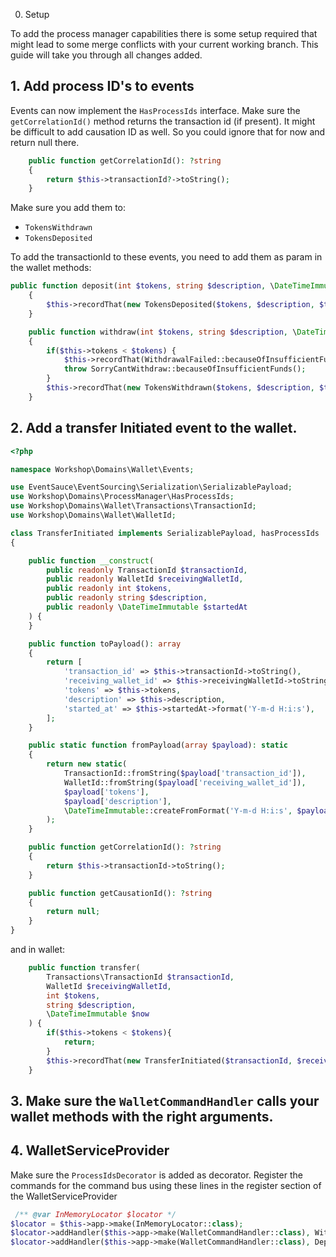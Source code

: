 0. Setup

To add the process manager capabilities there is some setup required that might lead to some merge conflicts with your current working branch. This guide will take you through all changes added. 

## 1. Add process ID's to events

Events can now implement the `HasProcessIds` interface. Make sure the `getCorrelationId()` method returns the transaction id (if present). It might be difficult to add causation ID as well. So you could ignore that for now and return null there.
```php
    public function getCorrelationId(): ?string
    {
        return $this->transactionId?->toString();
    }
```

Make sure you add them to:
* `TokensWithdrawn`
* `TokensDeposited`

To add the transactionId to these events, you need to add them as param in the wallet methods: 
```php
public function deposit(int $tokens, string $description, \DateTimeImmutable $transactedAt, ?TransactionId $transactionId = null): void
    {
        $this->recordThat(new TokensDeposited($tokens, $description, $transactedAt, $transactionId));
    }

    public function withdraw(int $tokens, string $description, \DateTimeImmutable $transactedAt, ?TransactionId $transactionId = null)
    {
        if($this->tokens < $tokens) {
            $this->recordThat(WithdrawalFailed::becauseOfInsufficientFunds($transactionId));
            throw SorryCantWithdraw::becauseOfInsufficientFunds();
        }
        $this->recordThat(new TokensWithdrawn($tokens, $description, $transactedAt, $transactionId));
    }
```

## 2. Add a transfer Initiated event to the wallet. 

```php
<?php

namespace Workshop\Domains\Wallet\Events;

use EventSauce\EventSourcing\Serialization\SerializablePayload;
use Workshop\Domains\ProcessManager\HasProcessIds;
use Workshop\Domains\Wallet\Transactions\TransactionId;
use Workshop\Domains\Wallet\WalletId;

class TransferInitiated implements SerializablePayload, hasProcessIds
{

    public function __construct(
        public readonly TransactionId $transactionId,
        public readonly WalletId $receivingWalletId,
        public readonly int $tokens,
        public readonly string $description,
        public readonly \DateTimeImmutable $startedAt
    ) {
    }

    public function toPayload(): array
    {
        return [
            'transaction_id' => $this->transactionId->toString(),
            'receiving_wallet_id' => $this->receivingWalletId->toString(),
            'tokens' => $this->tokens,
            'description' => $this->description,
            'started_at' => $this->startedAt->format('Y-m-d H:i:s'),
        ];
    }

    public static function fromPayload(array $payload): static
    {
        return new static(
            TransactionId::fromString($payload['transaction_id']),
            WalletId::fromString($payload['receiving_wallet_id']),
            $payload['tokens'],
            $payload['description'],
            \DateTimeImmutable::createFromFormat('Y-m-d H:i:s', $payload['started_at']),
        );
    }

    public function getCorrelationId(): ?string
    {
        return $this->transactionId->toString();
    }

    public function getCausationId(): ?string
    {
        return null;
    }
}
```

and in wallet:
```php
    public function transfer(
        Transactions\TransactionId $transactionId,
        WalletId $receivingWalletId,
        int $tokens,
        string $description,
        \DateTimeImmutable $now
    ) {
        if($this->tokens < $tokens){
            return;
        }
        $this->recordThat(new TransferInitiated($transactionId, $receivingWalletId, $tokens, $description, $now));
    }
```

## 3. Make sure the `WalletCommandHandler` calls your wallet methods with the right arguments. 

## 4. WalletServiceProvider
Make sure the `ProcessIdsDecorator` is added as decorator. 
Register the commands for the command bus using these lines in the register section of the WalletServiceProvider
```php
 /** @var InMemoryLocator $locator */
$locator = $this->app->make(InMemoryLocator::class);
$locator->addHandler($this->app->make(WalletCommandHandler::class), WithdrawTokens::class);
$locator->addHandler($this->app->make(WalletCommandHandler::class), DepositTokens::class);
```

